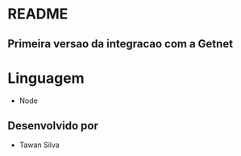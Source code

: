 # README

## Primeira versao da integracao com a Getnet

# Linguagem
* Node

## Desenvolvido por
* Tawan Silva